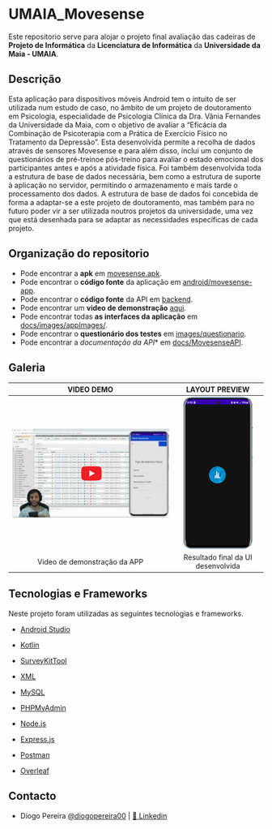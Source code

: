 # UMAIA_Movesense

Este repositorio serve para alojar o projeto final avaliação das cadeiras de **Projeto de Informática**  da **Licenciatura de Informática** da **Universidade da Maia - UMAIA**.



## Descrição
Esta aplicação para dispositivos móveis Android tem o intuito de ser utilizada num estudo de caso, no âmbito de um projeto de doutoramento em Psicologia, especialidade de Psicologia Clínica da Dra. Vânia Fernandes da Universidade da Maia, com o objetivo de avaliar a “Eficácia da Combinação de Psicoterapia com a Prática de Exercício Físico no Tratamento da Depressão”.
Esta desenvolvida permite a recolha de dados através de sensores Movesense e para além disso, inclui um conjunto de questionários de pré-treinoe pós-treino para avaliar o estado emocional dos participantes antes e após a atividade física. Foi também desenvolvida toda a estrutura de base de dados necessária, bem como a estrutura de suporte à aplicação no servidor, permitindo o armazenamento e mais tarde o processamento dos dados. A estrutura de base de dados foi concebida de forma a adaptar-se a este projeto de doutoramento, mas também para no futuro poder vir a ser utilizada noutros projetos da universidade, uma vez que está desenhada para se adaptar as necessidades específicas de cada projeto.



## Organização do repositorio
* Pode encontrar a **apk** em [movesense.apk](https://github.com/diogopereira00/UMAIA_Movesense/blob/main/movesense.apk).
* Pode encontrar o **código fonte** da aplicação em [android/movesense-app](https://github.com/diogopereira00/UMAIA_Movesense/tree/main/android/movesense-app).
* Pode encontrar o **código fonte** da API em [backend](https://github.com/diogopereira00/UMAIA_Movesense/tree/main/backend).
* Pode encontrar um   **video de demonstração** [aqui](https://www.youtube.com/watch?v=NMhC6SrpsIo&feature=youtu.be).
* Pode encontrar todas **as interfaces da aplicação** em [docs/images/appImages/](https://github.com/diogopereira00/UMAIA_Movesense/tree/main/docs/images/appImages).
* Pode encontrar o **questionário dos testes** em [images/questionario](https://github.com/diogopereira00/UMAIA_Movesense/tree/main/docs/images/questionario).
* Pode encontrar a *documentação da API** em [docs/MovesenseAPI](https://github.com/diogopereira00/UMAIA_Movesense/tree/main/docs/MovesenseAPI).



## Galeria
| VIDEO DEMO | LAYOUT PREVIEW |
:-: | :-: |
[![Video_Preview](https://github.com/diogopereira00/UMAIA_Movesense/blob/main/docs/images/previewvideo.png)](https://www.youtube.com/watch?v=NMhC6SrpsIo&feature=youtu.be) | [![APP Layout](https://github.com/diogopereira00/UMAIA_Movesense/blob/main/docs/images/app.gif)](https://github.com/diogopereira00/UMAIA_Movesense/tree/main/docs/images/appImages) | 
Video de demonstração da APP | Resultado final da UI desenvolvida | 

## Tecnologias e Frameworks
Neste projeto foram utilizadas as seguintes tecnologias e frameworks.
* [Android Studio](https://developer.android.com/studio)
* [Kotlin](https://kotlinlang.org/)
* [SurveyKitTool](https://github.com/QuickBirdEng/SurveyKit/)

* [XML](https://www.w3schools.com/xml/)
* [MySQL](https://www.mysql.com/)
* [PHPMyAdmin](https://www.phpmyadmin.net/)
* [Node.js](https://nodejs.org/en)
* [Express.js](https://expressjs.com/)
* [Postman](https://www.postman.com)
* [Overleaf](www.overleaf.com)





## Contacto
* Diogo Pereira [@diogopereira00](https://github.com/diogopereira00) | [💼 Linkedin](https://www.linkedin.com/in/diogopereira23/)
